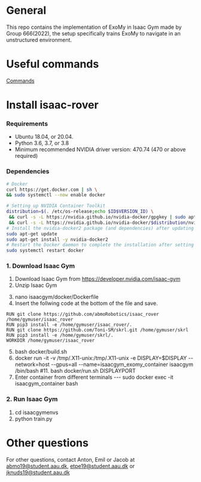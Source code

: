# General
This repo contains the implementation of ExoMy in Isaac Gym made by Group 666(2022), the setup specifically trains ExoMy to navigate in an unstructured environment.

# Useful commands
[Commands](docs/Commands.md)

# Install isaac-rover

<!---<details><summary>Docker (click to expand)</summary>--->

### Requirements

- Ubuntu 18.04, or 20.04.
- Python 3.6, 3.7, or 3.8
- Minimum recommended NVIDIA driver version: 470.74 (470 or above required)

  
### Dependencies
  ```bash
# Docker
curl https://get.docker.com | sh \
  && sudo systemctl --now enable docker
  
# Setting up NVIDIA Container Toolkit
distribution=$(. /etc/os-release;echo $ID$VERSION_ID) \
   && curl -s -L https://nvidia.github.io/nvidia-docker/gpgkey | sudo apt-key add - \
   && curl -s -L https://nvidia.github.io/nvidia-docker/$distribution/nvidia-docker.list | sudo tee /etc/apt/sources.list.d/nvidia-docker.list
# Install the nvidia-docker2 package (and dependencies) after updating the package listing:
sudo apt-get update
sudo apt-get install -y nvidia-docker2
# Restart the Docker daemon to complete the installation after setting the default runtime:
sudo systemctl restart docker

```
  
### 1. Download Isaac Gym
  
  1. Download Isaac Gym from https://developer.nvidia.com/isaac-gym
  2. Unzip Isaac Gym
  <!-- 3. nano isaacgym/docker/run.sh
  4. Remove all text and paste
```
#!/bin/bash
set -e
set -u

if [ $# -eq 0 ]
then
    echo "running docker without display"
    docker run -it --network=host --gpus=all --name=isaacgym_container isaacgym /bin/bash
else
    export DISPLAY=$DISPLAY
	echo "setting display to $DISPLAY"
	xhost +
	docker run -it -v /tmp/.X11-unix:/tmp/.X11-unix -e DISPLAY=$DISPLAY --network=host --gpus=all --name=isaacgym_container isaacgym /bin/bash
	xhost -
fi
```-->
3. nano isaacgym/docker/Dockerfile
4. Insert the follwing code at the bottom of the file and save.

```
RUN git clone https://github.com/abmoRobotics/isaac_rover /home/gymuser/isaac_rover
RUN pip3 install -e /home/gymuser/isaac_rover/.
RUN git clone https://github.com/Toni-SM/skrl.git /home/gymuser/skrl
RUN pip3 install -e /home/gymuser/skrl/.
WORKDIR /home/gymuser/isaac_rover

```
<!---#7. sudo groupadd docker
#8. sudo gpasswd -a $USER docker
#9. restart PC-->
5. bash docker/build.sh
6. docker run -it -v /tmp/.X11-unix:/tmp/.X11-unix -e DISPLAY=$DISPLAY --network=host --gpus=all --name=isaacgym_exomy_container isaacgym /bin/bash
#11. bash docker/run.sh DISPLAYPORT
7. Enter container from different terminals --- sudo docker exec -it isaacgym_container bash 
  

<!---</details>--->

### 2. Run Isaac Gym
1. cd isaacgymenvs
2. python train.py

# Other questions
For other questions, contact Anton, Emil or Jacob at abmo19@student.aau.dk, etpe19@student.aau.dk or jknuds19@student.aau.dk
